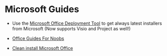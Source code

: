 # Microsoft Guides

- Use the [Microsoft Office Deployment Tool](https://pastebin.com/jxqpcfAF) to get always latest installers from Microsoft  (Now supports Visio and Project as well!)

- [Office Guides For Noobs](https://rentry.org/officeguidefornoobs)

- [Clean install Microsoft Office](https://rentry.org/CLEAN-INSTALL-MICROSOFT-OFFICE)

